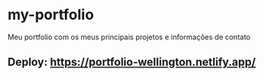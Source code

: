# my-portfolio

Meu portfolio com os meus principais projetos e informações de contato

## Deploy: https://portfolio-wellington.netlify.app/
